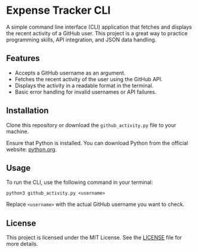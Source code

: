 # Expense Tracker CLI

A simple command line interface (CLI) application that fetches and displays the recent activity of a GitHub user. This project is a great way to practice programming skills, API integration, and JSON data handling.

## Features

- Accepts a GitHub username as an argument.
- Fetches the recent activity of the user using the GitHub API.
- Displays the activity in a readable format in the terminal.
- Basic error handling for invalid usernames or API failures.

## Installation

Clone this repository or download the `github_activity.py` file to your machine.

Ensure that Python is installed. You can download Python from the official website: [python.org](https://www.python.org/downloads/).


## Usage

To run the CLI, use the following command in your terminal:

```python3 github_activity.py <username>```

Replace `<username>` with the actual GitHub username you want to check. 

## License

This project is licensed under the MIT License. See the [LICENSE](LICENSE) file for more details.
